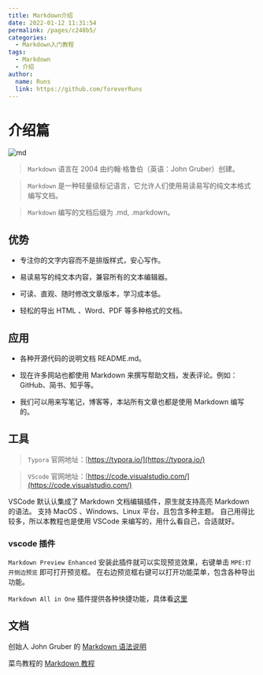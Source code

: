 ```yaml
---
title: Markdown介绍
date: 2022-01-12 11:31:54
permalink: /pages/c248b5/
categories:
  - Markdown入门教程
tags:
  - Markdown
  - 介绍
author:
  name: Runs
  link: https://github.com/foreverRuns
---
```


# 介绍篇

![md](https://cdn.staticaly.com/gh/foreverRuns/image-hosting@main/blog/markdown/md.5k7ogxwgm7ls.webp)

> `Markdown` 语言在 2004 由约翰·格鲁伯（英语：John Gruber）创建。

> `Markdown` 是一种轻量级标记语言，它允许人们使用易读易写的纯文本格式编写文档。

> `Markdown` 编写的文档后缀为 .md, .markdown。

## 优势

- 专注你的文字内容而不是排版样式，安心写作。

- 易读易写的纯文本内容，兼容所有的文本编辑器。

- 可读、直观、随时修改文章版本，学习成本低。

- 轻松的导出 HTML 、Word、PDF 等多种格式的文档。

## 应用

- 各种开源代码的说明文档 README.md。

- 现在许多网站也都使用 Markdown 来撰写帮助文档，发表评论。例如：GitHub、简书、知乎等。

- 我们可以用来写笔记，博客等，本站所有文章也都是使用 Markdown 编写的。

## 工具

> `Typora` 官网地址：[https://typora.io/](https://typora.io/)

> `VScode` 官网地址：[https://code.visualstudio.com/](https://code.visualstudio.com/)

VSCode 默认认集成了 Markdown 文档编辑插件，原生就支持高亮 Markdown 的语法。
支持 MacOS 、Windows、Linux 平台，且包含多种主题。
自己用得比较多，所以本教程也是使用 VSCode 来编写的，用什么看自己，合适就好。

### vscode 插件

`Markdown Preview Enhanced` 安装此插件就可以实现预览效果，右键单击 `MPE:打开侧边预览` 即可打开预览框。
在右边预览框右键可以打开功能菜单，包含各种导出功能。

`Markdown All in One` 插件提供各种快捷功能，具体看[这里](https://marketplace.visualstudio.com/items?itemName=yzhang.markdown-all-in-one)

## 文档

创始人 John Gruber 的 [Markdown 语法说明](http://daringfireball.net/projects/markdown/syntax)

菜鸟教程的 [Markdown 教程](https://www.runoob.com/markdown/md-tutorial.html)
